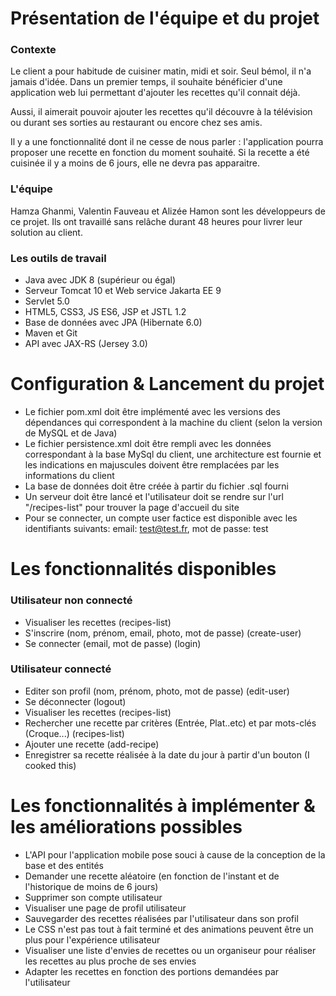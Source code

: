 # Présentation de l'équipe et du projet

### Contexte
Le client a pour habitude de cuisiner matin, midi et soir. Seul bémol, il n'a jamais d'idée.
Dans un premier temps, il souhaite bénéficier d'une application web lui permettant d'ajouter les recettes qu'il connait déjà.

Aussi, il aimerait pouvoir ajouter les recettes qu'il découvre à la télévision ou durant ses sorties au restaurant ou encore chez ses amis.

Il y a une fonctionnalité dont il ne cesse de nous parler : l'application pourra proposer une recette en fonction du moment souhaité. Si la recette a été cuisinée il y a moins de 6 jours, elle ne devra pas apparaitre.

### L'équipe
Hamza Ghanmi, Valentin Fauveau et Alizée Hamon sont les développeurs de ce projet. Ils ont travaillé sans relâche durant 48 heures pour livrer leur solution au client.

### Les outils de travail
- Java avec JDK 8 (supérieur ou égal)
- Serveur Tomcat 10 et Web service Jakarta EE 9
- Servlet 5.0
- HTML5, CSS3, JS ES6, JSP et JSTL 1.2
- Base de données avec JPA (Hibernate 6.0)
- Maven et Git
- API avec JAX-RS (Jersey 3.0)

# Configuration & Lancement du projet
- Le fichier pom.xml doit être implémenté avec les versions des dépendances qui correspondent à la machine du client (selon la version de MySQL et de Java)
- Le fichier persistence.xml doit être rempli avec les données correspondant à la base MySql du client, une architecture est fournie et les indications en majuscules doivent être remplacées par les informations du client
- La base de données doit être créée à partir du fichier .sql fourni
- Un serveur doit être lancé et l'utilisateur doit se rendre sur l'url "/recipes-list" pour trouver la page d'accueil du site
- Pour se connecter, un compte user factice est disponible avec les identifiants suivants:
email: test@test.fr,
mot de passe: test

# Les fonctionnalités disponibles
### Utilisateur non connecté
- Visualiser les recettes (recipes-list)
- S'inscrire (nom, prénom, email, photo, mot de passe) (create-user)
- Se connecter (email, mot de passe) (login)
### Utilisateur connecté
- Editer son profil (nom, prénom, photo, mot de passe) (edit-user)
- Se déconnecter (logout)
- Visualiser les recettes (recipes-list)
- Rechercher une recette par critères (Entrée, Plat..etc) et par mots-clés (Croque...) (recipes-list)
- Ajouter une recette (add-recipe)
- Enregistrer sa recette réalisée à la date du jour à partir d'un bouton (I cooked this)

# Les fonctionnalités à implémenter & les améliorations possibles
- L'API pour l'application mobile pose souci à cause de la conception de la base et des entités
- Demander une recette aléatoire (en fonction de l'instant et de l'historique de moins de 6 jours)
- Supprimer son compte utilisateur
- Visualiser une page de profil utilisateur
- Sauvegarder des recettes réalisées par l'utilisateur dans son profil
- Le CSS n'est pas tout à fait terminé et des animations peuvent être un plus pour l'expérience utilisateur
- Visualiser une liste d'envies de recettes ou un organiseur pour réaliser les recettes au plus proche de ses envies
- Adapter les recettes en fonction des portions demandées par l'utilisateur